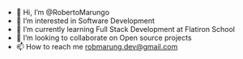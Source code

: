 - 👋 Hi, I’m @RobertoMarungo
- 👀 I’m interested in Software Development 
- 🌱 I’m currently learning Full Stack Development at Flatiron School
- 💞️ I’m looking to collaborate on Open source projects 
- 📫 How to reach me robmarung.dev@gmail.com

<!---
RobertoMarungo/RobertoMarungo is a ✨ special ✨ repository because its `README.md` (this file) appears on your GitHub profile.
You can click the Preview link to take a look at your changes.
--->
